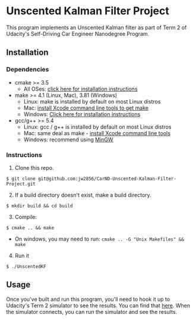 # Unscented Kalman Filter Project

This program implements an Unscented Kalman filter as part of Term 2 of Udacity's Self-Driving Car Engineer Nanodegree Program.

## Installation

### Dependencies

* cmake >= 3.5
  * All OSes: [click here for installation instructions](https://cmake.org/install/)
* make >= 4.1 (Linux, Mac), 3.81 (Windows)
  * Linux: make is installed by default on most Linux distros
  * Mac: [install Xcode command line tools to get make](https://developer.apple.com/xcode/features/)
  * Windows: [Click here for installation instructions](http://gnuwin32.sourceforge.net/packages/make.htm)
* gcc/g++ >= 5.4
  * Linux: gcc / g++ is installed by default on most Linux distros
  * Mac: same deal as make - [install Xcode command line tools](https://developer.apple.com/xcode/features/)
  * Windows: recommend using [MinGW](http://www.mingw.org/)

### Instructions

1. Clone this repo.

```
$ git clone git@github.com:jw2856/CarND-Unscented-Kalman-Filter-Project.git
```

2. If a build directory doesn't exist, make a build directory.

```
$ mkdir build && cd build
```

3. Compile:

```
$ cmake .. && make
```
   * On windows, you may need to run: `cmake .. -G "Unix Makefiles" && make`

4. Run it

```
$ ./UnscentedKF 
```

## Usage

Once you've built and run this program, you'll need to hook it up to Udacity's Term 2 simulator to see the results. You can find that [here](https://github.com/udacity/self-driving-car-sim/releases). When the simulator connects, you can run the simulator and see the results.
